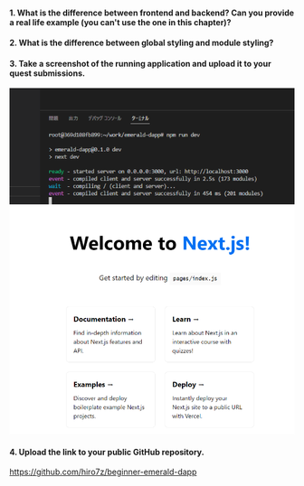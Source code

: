 #### 1. What is the difference between frontend and backend? Can you provide a real life example (you can't use the one in this chapter)?

#### 2. What is the difference between global styling and module styling?

#### 3. Take a screenshot of the running application and upload it to your quest submissions.

![day1-3-1](https://github.com/hiro7z/beginner-emerald-dapp/blob/main/quests/chapter1.0/day1-3-1.PNG)
![day1-3-2](https://github.com/hiro7z/beginner-emerald-dapp/blob/main/quests/chapter1.0/day1-3-2.PNG)


#### 4. Upload the link to your public GitHub repository.
https://github.com/hiro7z/beginner-emerald-dapp

